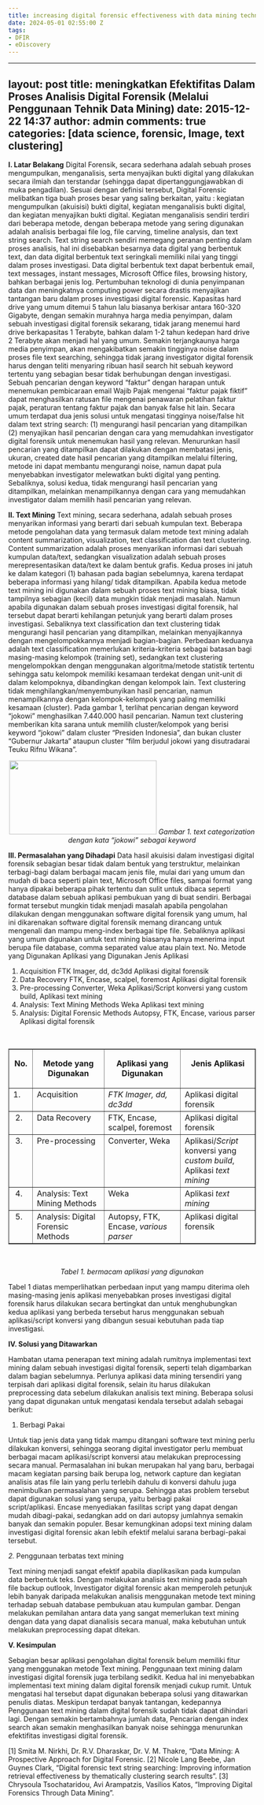 ```yaml
---
title: increasing digital forensic effectiveness with data mining techniques [ID]
date: 2024-05-01 02:55:00 Z
tags:
- DFIR
- eDiscovery
---
```


---
layout: post
title: meningkatkan Efektifitas Dalam Proses Analisis Digital Forensik (Melalui Penggunaan Tehnik Data Mining)
date: 2015-12-22 14:37
author: admin
comments: true
categories: [data science, forensic, Image, text clustering]
---
<strong>I. Latar Belakang</strong>
Digital Forensik, secara sederhana adalah sebuah proses mengumpulkan, menganalisis, serta menyajikan bukti digital yang dilakukan secara ilmiah dan terstandar (sehingga dapat dipertanggungjawabkan di muka pengadilan). Sesuai dengan definisi tersebut, Digital Forensic melibatkan tiga buah proses besar yang saling berkaitan, yaitu : kegiatan mengumpulkan (akuisisi) bukti digital, kegiatan menganalisis bukti digital, dan kegiatan menyajikan bukti digital.
Kegiatan menganalisis sendiri terdiri dari beberapa metode, dengan beberapa metode yang sering digunakan adalah analisis berbagai file log, file carving, timeline analysis, dan text string search. Text string search sendiri memegang peranan penting dalam proses analisis, hal ini disebabkan besarnya data digital yang berbentuk text, dan data digital berbentuk text seringkali memiliki nilai yang tinggi dalam proses investigasi. Data digital berbentuk text dapat berbentuk email, text messages, instant messages, Microsoft Office files, browsing history, bahkan berbagai jenis log.
Pertumbuhan teknologi di dunia penyimpanan data dan meningkatnya computing power secara drastis menyajikan tantangan baru dalam proses investigasi digital forensic. Kapasitas hard drive yang umum ditemui 5 tahun lalu biasanya berkisar antara 160-320 Gigabyte, dengan semakin murahnya harga media penyimpan, dalam sebuah investigasi digital forensik sekarang, tidak jarang menemui hard drive berkapasitas 1 Terabyte, bahkan dalam 1-2 tahun kedepan hard drive 2 Terabyte akan menjadi hal yang umum.
Semakin terjangkaunya harga media penyimpan, akan mengakibatkan semakin tingginya noise dalam proses file text searching, sehingga tidak jarang investigator digital forensik harus dengan teliti menyaring ribuan hasil search hit sebuah keyword tertentu yang sebagian besar tidak berhubungan dengan investigasi. Sebuah pencarian dengan keyword “faktur” dengan harapan untuk menemukan pembicaraan email Wajib Pajak mengenai “faktur pajak fiktif” dapat menghasilkan ratusan file mengenai penawaran pelatihan faktur pajak, peraturan tentang faktur pajak dan banyak false hit lain.
Secara umum terdapat dua jenis solusi untuk mengatasi tingginya noise/false hit dalam text string search: (1) mengurangi hasil pencarian yang ditampilkan (2) menyajikan hasil pencarian dengan cara yang memudahkan investigator digital forensik untuk menemukan hasil yang relevan. Menurunkan hasil pencarian yang ditampilkan dapat dilakukan dengan membatasi jenis, ukuran, created date hasil pencarian yang ditampilkan melalui filtering, metode ini dapat membantu mengurangi noise, namun dapat pula menyebabkan investigator melewatkan bukti digital yang penting. Sebaliknya, solusi kedua, tidak mengurangi hasil pencarian yang ditampilkan, melainkan menampilkannya dengan cara yang memudahkan investigator dalam memilih hasil pencarian yang relevan.

<strong>II. Text Mining</strong>
Text mining, secara sederhana, adalah sebuah proses menyarikan informasi yang berarti dari sebuah kumpulan text. Beberapa metode pengolahan data yang termasuk dalam metode text mining adalah content summarization, visualization, text classification dan text clustering.
Content summarization adalah proses menyarikan informasi dari sebuah kumpulan data/text, sedangkan visualization adalah sebuah proses merepresentasikan data/text ke dalam bentuk grafis. Kedua proses ini jatuh ke dalam kategori (1) bahasan pada bagian sebelumnya, karena terdapat beberapa informasi yang hilang/ tidak ditampilkan. Apabila kedua metode text mining ini digunakan dalam sebuah proses text mining biasa, tidak tampilnya sebagian (kecil) data mungkin tidak menjadi masalah. Namun apabila digunakan dalam sebuah proses investigasi digital forensik, hal tersebut dapat berarti kehilangan petunjuk yang berarti dalam proses investigasi.
Sebaliknya text classification dan text clustering tidak mengurangi hasil pencarian yang ditampilkan, melainkan menyajikannya dengan mengelompokkannya menjadi bagian-bagian. Perbedaan keduanya adalah text classification memerlukan kriteria-kriteria sebagai batasan bagi masing-masing kelompok (training set), sedangkan text clustering mengelompokkan dengan menggunakan algoritma/metode statistik tertentu sehingga satu kelompok memiliki kesamaan terdekat dengan unit-unit di dalam kelompoknya, dibandingkan dengan kelompok lain.
Text clustering tidak menghilangkan/menyembunyikan hasil pencarian, namun menampilkannya dengan kelompok-kelompok yang paling memiliki kesamaan (cluster). Pada gambar 1, terlihat pencarian dengan keyword “jokowi” menghasilkan 7.440.000 hasil pencarian. Namun text clustering memberikan kita sarana untuk memilih cluster/kelompok yang berisi keyword “jokowi” dalam cluster “Presiden Indonesia”, dan bukan cluster “Gubernur Jakarta” ataupun cluster “film berjudul jokowi yang disutradarai Teuku Rifnu Wikana”.
<p style="text-align: center;"><a href="http://aldosimon.com/blog/wp-content/uploads//2017/04/categorization-1024x575-min.png"><img class="alignnone wp-image-216 size-medium" src="http://aldosimon.com/blog/wp-content/uploads//2017/04/categorization-1024x575-min.png" alt="" width="300" height="150" /></a>
<em>Gambar 1. text categorization dengan kata “jokowi” sebagai keyword</em></p>
<strong>III. Permasalahan yang Dihadapi</strong>
Data hasil akuisisi dalam investigasi digital forensik sebagian besar tidak dalam bentuk yang terstruktur, melainkan terbagi-bagi dalam berbagai macam jenis file, mulai dari yang umum dan mudah di baca seperti plain text, Microsoft Office files, sampai format yang hanya dipakai beberapa pihak tertentu dan sulit untuk dibaca seperti database dalam sebuah aplikasi pembukuan yang di buat sendiri. Berbagai format tersebut mungkin tidak menjadi masalah apabila pengolahan dilakukan dengan menggunakan software digital forensik yang umum, hal ini dikarenakan software digital forensik memang dirancang untuk mengenali dan mampu meng-index berbagai tipe file. Sebaliknya aplikasi yang umum digunakan untuk text mining biasanya hanya menerima input berupa file database, comma separated value atau plain text.
No. Metode yang Digunakan Aplikasi yang Digunakan Jenis Aplikasi
<ol>
 	<li>Acquisition FTK Imager, dd, dc3dd Aplikasi digital forensik</li>
 	<li>Data Recovery FTK, Encase, scalpel, foremost Aplikasi digital forensik</li>
 	<li>Pre-processing Converter, Weka Aplikasi/Script konversi yang custom build, Aplikasi text mining</li>
 	<li>Analysis: Text Mining Methods Weka Aplikasi text mining</li>
 	<li>Analysis: Digital Forensic Methods Autopsy, FTK, Encase, various parser Aplikasi digital forensik</li>
</ol>
&nbsp;
<table border="1" width="613" cellspacing="0" cellpadding="0">
<tbody>
<tr>
<td valign="top" width="38">
<p align="center"><b>No.</b></p>
</td>
<td valign="top" width="190">
<p align="center"><b>Metode yang Digunakan</b></p>
</td>
<td valign="top" width="215">
<p align="center"><b>Aplikasi yang Digunakan</b></p>
</td>
<td valign="top" width="170">
<p align="center"><b>Jenis Aplikasi</b></p>
</td>
</tr>
<tr>
<td valign="top" width="38">1.</td>
<td valign="top" width="190">Acquisition</td>
<td valign="top" width="215"><em id="__mceDel">FTK Imager, dd, dc3dd</em></td>
<td valign="top" width="170">Aplikasi digital forensik</td>
</tr>
<tr>
<td valign="top" width="38"> 2.</td>
<td valign="top" width="190">Data Recovery</td>
<td valign="top" width="215">FTK, Encase, scalpel, foremost</td>
<td valign="top" width="170">Aplikasi digital forensik</td>
</tr>
<tr>
<td valign="top" width="38"> 3.</td>
<td valign="top" width="190">Pre-processing</td>
<td valign="top" width="215">Converter, Weka</td>
<td valign="top" width="170">Aplikasi/<i>Script</i> konversi yang <i>custom build</i>, Aplikasi <i>text mining</i></td>
</tr>
<tr>
<td valign="top" width="38"> 4.</td>
<td valign="top" width="190">Analysis: Text Mining Methods</td>
<td valign="top" width="215">Weka</td>
<td valign="top" width="170">Aplikasi <i>text mining</i></td>
</tr>
<tr>
<td valign="top" width="38"> 5.</td>
<td valign="top" width="190">Analysis: Digital Forensic Methods</td>
<td valign="top" width="215">Autopsy, FTK, Encase, <i>various parser</i></td>
<td valign="top" width="170">Aplikasi digital forensik</td>
</tr>
</tbody>
</table>
&nbsp;
<p style="text-align: center;"><em id="__mceDel"><em id="__mceDel"><em id="__mceDel"><em id="__mceDel">Tabel 1. bermacam aplikasi yang digunakan
</em></em></em></em></p>
Tabel 1 diatas memperlihatkan perbedaan input yang mampu diterima oleh masing-masing jenis aplikasi menyebabkan proses investigasi digital forensik harus dilakukan secara bertingkat dan untuk menghubungkan kedua aplikasi yang berbeda tersebut harus menggunakan sebuah aplikasi/script konversi yang dibangun sesuai kebutuhan pada tiap investigasi.

<em id="__mceDel"><em id="__mceDel"><em id="__mceDel"><em id="__mceDel">
</em></em></em></em><strong>IV. Solusi yang Ditawarkan</strong>

Hambatan utama penerapan text mining adalah rumitnya implementasi text mining dalam sebuah investigasi digital forensik, seperti telah digambarkan dalam bagian sebelumnya. Perlunya aplikasi data mining tersendiri yang terpisah dari aplikasi digital forensik, selain itu harus dilakukan preprocessing data sebelum dilakukan analisis text mining. Beberapa solusi yang dapat digunakan untuk mengatasi kendala tersebut adalah sebagai berikut:

1. Berbagi Pakai

Untuk tiap jenis data yang tidak mampu ditangani software text mining perlu dilakukan konversi, sehingga seorang digital investigator perlu membuat berbagai macam aplikasi/script konversi atau melakukan preprocessing secara manual. Permasalahan ini bukan merupakan hal yang baru, berbagai macam kegiatan parsing baik berupa log, network capture dan kegiatan analisis atas file lain yang perlu terlebih dahulu di konversi dahulu juga menimbulkan permasalahan yang serupa. Sehingga atas problem tersebut dapat digunakan solusi yang serupa, yaitu berbagi pakai script/aplikasi. Encase menyediakan fasilitas script yang dapat dengan mudah dibagi-pakai, sedangkan add on dari autopsy jumlahnya semakin banyak dan semakin populer. Besar kemungkinan adopsi text mining dalam investigasi digital forensic akan lebih efektif melalui sarana berbagi-pakai tersebut.

<em id="__mceDel">2. </em>Penggunaan terbatas text mining

Text mining menjadi sangat efektif apabila diaplikasikan pada kumpulan data berbentuk teks. Dengan melakukan analisis text mining pada sebuah file backup outlook, Investigator digital forensic akan memperoleh petunjuk lebih banyak daripada melakukan analisis menggunakan metode text mining terhadap sebuah database pembukuan atau kumpulan gambar.
Dengan melakukan pemilahan antara data yang sangat memerlukan text mining dengan data yang dapat dianalisis secara manual, maka kebutuhan untuk melakukan preprocessing dapat ditekan.

<strong>V. Kesimpulan</strong>

Sebagian besar aplikasi pengolahan digital forensik belum memiliki fitur yang menggunakan metode Text mining. Penggunaan text mining dalam investigasi digital forensik juga terbilang sedikit. Kedua hal ini menyebabkan implementasi text mining dalam digital forensik menjadi cukup rumit. Untuk mengatasi hal tersebut dapat digunakan beberapa solusi yang ditawarkan penulis diatas.
Meskipun terdapat banyak tantangan, kedepannya Penggunaan text mining dalam digital forensik sudah tidak dapat dihindari lagi. Dengan semakin bertambahnya jumlah data, Pencarian dengan index search akan semakin menghasilkan banyak noise sehingga menurunkan efektifitas investigasi digital forensik.

[1] Smita M. Nirkhi, Dr. R.V. Dharaskar, Dr. V. M. Thakre, “Data Mining: A Prospective Approach for Digital Forensic.
[2] Nicole Lang Beebe, Jan Guynes Clark, “Digital forensic text string searching: Improving information retrieval effectiveness by thematically clustering search results”.
[3] Chrysoula Tsochataridou, Avi Arampatzis, Vasilios Katos, “Improving Digital Forensics Through Data Mining”.
